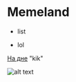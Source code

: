# Memeland
+ list
- lol

[На дне](2ch.hk) "kik"

![alt text](http://prikolyuhi.ru/wp-content/imagescaler/1/1eeae673d8041c97532f693e92f6b0b0.jpg "muzhik")
